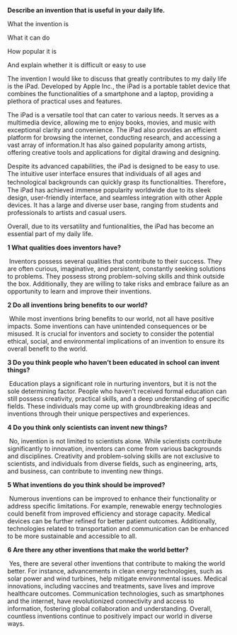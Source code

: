 **Describe an invention that is useful in your daily life.**

What the invention is

What it can do

How popular it is

And explain whether it is difficult or easy to use

The invention I would like to discuss that greatly contributes to my daily life is the iPad. Developed by Apple Inc., the iPad is a portable tablet device that combines the functionalities of a smartphone and a laptop, providing a plethora of practical uses and features.

The iPad is a versatile tool that can cater to various needs. It serves as a multimedia device, allowing me to enjoy books, movies, and music with exceptional clarity and convenience. The iPad also provides an efficient platform for browsing the internet, conducting research, and accessing a vast array of information.It has also gained popularity among artists, offering creative tools and applications for digital drawing and designing.

Despite its advanced capabilities, the iPad is designed to be easy to use. The intuitive user interface ensures that individuals of all ages and technological backgrounds can quickly grasp its functionalities. Therefore，The iPad has achieved immense popularity worldwide due to its sleek design, user-friendly interface, and seamless integration with other Apple devices. It has a large and diverse user base, ranging from students and professionals to artists and casual users. 

Overall, due to its versatility and funtionalities, the iPad has become an essential part of my daily life.

**1 What qualities does inventors have?**

​	Inventors possess several qualities that contribute to their success. They are often curious, imaginative, and persistent, constantly seeking solutions to problems. They possess strong problem-solving skills and think outside the box. Additionally, they are willing to take risks and embrace failure as an opportunity to learn and improve their inventions.

**2 Do all inventions bring benefits to our world?**

​	While most inventions bring benefits to our world, not all have positive impacts. Some inventions can have unintended consequences or be misused. It is crucial for inventors and society to consider the potential ethical, social, and environmental implications of an invention to ensure its overall benefit to the world.

**3 Do you think people who haven’t been educated in school can invent things?**

​	Education plays a significant role in nurturing inventors, but it is not the sole determining factor. People who haven't received formal education can still possess creativity, practical skills, and a deep understanding of specific fields. These individuals may come up with groundbreaking ideas and inventions through their unique perspectives and experiences.

**4 Do you think only scientists can invent new things?**

​	No, invention is not limited to scientists alone. While scientists contribute significantly to innovation, inventors can come from various backgrounds and disciplines. Creativity and problem-solving skills are not exclusive to scientists, and individuals from diverse fields, such as engineering, arts, and business, can contribute to inventing new things.

**5 What inventions do you think should be improved?**

​	Numerous inventions can be improved to enhance their functionality or address specific limitations. For example, renewable energy technologies could benefit from improved efficiency and storage capacity. Medical devices can be further refined for better patient outcomes. Additionally, technologies related to transportation and communication can be enhanced to be more sustainable and accessible to all.

**6 Are there any other inventions that make the world better?**

​	Yes, there are several other inventions that contribute to making the world better. For instance, advancements in clean energy technologies, such as solar power and wind turbines, help mitigate environmental issues. Medical innovations, including vaccines and treatments, save lives and improve healthcare outcomes. Communication technologies, such as smartphones and the internet, have revolutionized connectivity and access to information, fostering global collaboration and understanding. Overall, countless inventions continue to positively impact our world in diverse ways.	

